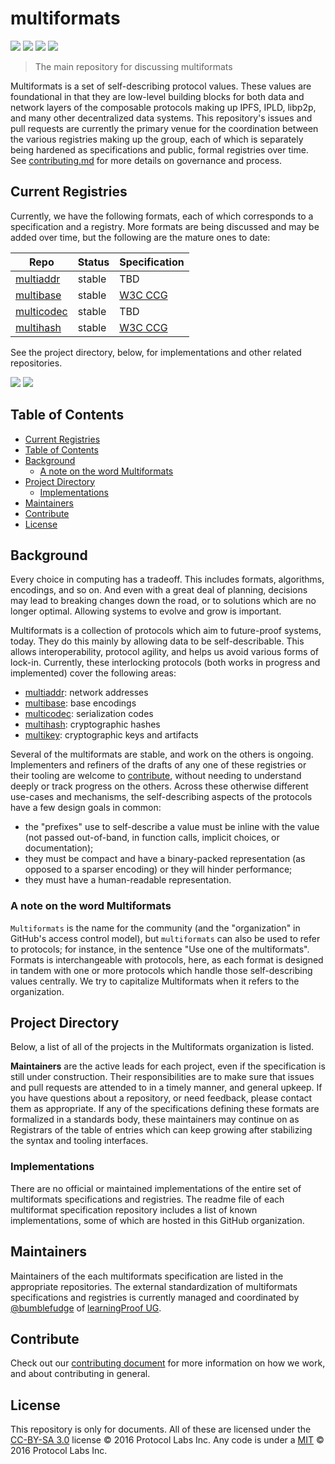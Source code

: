 # multiformats

[![](https://img.shields.io/badge/made%20by-Protocol%20Labs-blue.svg?style=flat-square)](http://ipn.io)
[![](https://img.shields.io/badge/project-multiformats-blue.svg?style=flat-square)](https://github.com/multiformats/multiformats)
[![](https://img.shields.io/badge/freenode-%23ipfs-blue.svg?style=flat-square)](https://webchat.freenode.net/?channels=%23ipfs)
[![](https://img.shields.io/badge/readme%20style-standard-brightgreen.svg?style=flat-square)](https://github.com/RichardLitt/standard-readme)

> The main repository for discussing multiformats

Multiformats is a set of self-describing protocol values. 
These values are foundational in that they are low-level building blocks for both data and network layers of the composable protocols making up IPFS, IPLD, libp2p, and many other decentralized data systems. 
This repository's issues and pull requests are currently the primary venue for the coordination between the various registries making up the group, each of which is separately being hardened as specifications and public, formal registries over time.  
See [contributing.md](./contributing.md) for more details on governance and process.

## Current Registries

Currently, we have the following formats, each of which corresponds to a specification and a registry. 
More formats are being discussed and may be added over time, but the following are the mature ones to date:

| Repo | Status | Specification |
| ---- | --- | --- |
| [multiaddr](https://github.com/multiformats/multiaddr)   | stable | TBD |
| [multibase](https://github.com/multiformats/multibase)   | stable | [W3C CCG](https://github.com/w3c-ccg/multibase) |
| [multicodec](https://github.com/multiformats/multicodec) | stable | TBD |
| [multihash](https://github.com/multiformats/multihash)   | stable | [W3C CCG](https://github.com/w3c-ccg/multihash)  |

See the project directory, below, for implementations and other related repositories.

![](img/multiformats.001.jpg)
![](img/multiformats.002.jpg)

## Table of Contents

- [Current Registries](#current-registries)
- [Table of Contents](#table-of-contents)
- [Background](#background)
  - [A note on the word Multiformats](#a-note-on-the-word-multiformats)
- [Project Directory](#project-directory)
  - [Implementations](#implementations)
- [Maintainers](#maintainers)
- [Contribute](#contribute)
- [License](#license)

## Background

Every choice in computing has a tradeoff. 
This includes formats, algorithms, encodings, and so on. 
And even with a great deal of planning, decisions may lead to breaking changes down the road, or to solutions which are no longer optimal. 
Allowing systems to evolve and grow is important.

Multiformats is a collection of protocols which aim to future-proof systems, today. 
They do this mainly by allowing data to be self-describable. 
This allows interoperability, protocol agility, and helps us avoid various forms of lock-in.
Currently, these interlocking protocols (both works in progress and implemented) cover the following areas:

- [multiaddr](https://github.com/multiformats/multiaddr): network addresses
- [multibase](https://github.com/multiformats/multibase): base encodings
- [multicodec](https://github.com/multiformats/multicodec): serialization codes
- [multihash](https://github.com/multiformats/multihash): cryptographic hashes
- [multikey](https://github.com/ipfs/specs/issues/58): cryptographic keys and artifacts

Several of the multiformats are stable, and work on the others is ongoing.
Implementers and refiners of the drafts of any one of these registries or their tooling are welcome to [contribute](./contributing.md), without needing to understand deeply or track progress on the others. 
Across these otherwise different use-cases and mechanisms, the self-describing aspects of the protocols have a few design goals in common:

- the "prefixes" use to self-describe a value must be inline with the value (not passed out-of-band, in function calls, implicit choices, or documentation);
- they must be compact and have a binary-packed representation (as opposed to a sparser encoding) or they will hinder performance;
- they must have a human-readable representation.

### A note on the word Multiformats

`Multiformats` is the name for the community (and the "organization" in GitHub's access control model), but `multiformats` can also be used to refer to protocols; for instance, in the sentence "Use one of the multiformats". 
Formats is interchangeable with protocols, here, as each format is designed in tandem with one or more protocols which handle those self-describing values centrally. 
We try to capitalize Multiformats when it refers to the organization.

## Project Directory

Below, a list of all of the projects in the Multiformats organization is listed.

**Maintainers** are the active leads for each project, even if the specification is still under construction. 
Their responsibilities are to make sure that issues and pull requests are attended to in a timely manner, and general upkeep. 
If you have questions about a repository, or need feedback, please contact them as appropriate. 
If any of the specifications defining these formats are formalized in a standards body, these maintainers may continue on as Registrars of the table of entries which can keep growing after stabilizing the syntax and tooling interfaces.

### Implementations

There are no official or maintained implementations of the entire set of multiformats specifications and registries.
The readme file of each multiformat specification repository includes a list of known implementations, some of which are hosted in this GitHub organization.

## Maintainers

Maintainers of the each multiformats specification are listed in the appropriate repositories. 
The external standardization of multiformats specifications and registries is currently managed and coordinated by [@bumblefudge](https://github.com/bumblefudge) of [learningProof UG](https://learningproof.xyz).

## Contribute

Check out our [contributing document](contributing.md) for more information on how we work, and about contributing in general.

## License

This repository is only for documents. 
All of these are licensed under the [CC-BY-SA 3.0](https://ipfs.io/ipfs/QmVreNvKsQmQZ83T86cWSjPu2vR3yZHGPm5jnxFuunEB9u) license © 2016 Protocol Labs Inc. Any code is under a [MIT](LICENSE) © 2016 Protocol Labs Inc.

[Code of Conduct]: https://github.com/ipfs/community/blob/master/code-of-conduct.md
